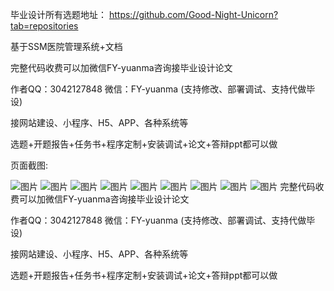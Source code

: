 毕业设计所有选题地址： https://github.com/Good-Night-Unicorn?tab=repositories 

基于SSM医院管理系统+文档


完整代码收费可以加微信FY-yuanma咨询接毕业设计论文

作者QQ：3042127848 微信：FY-yuanma (支持修改、部署调试、支持代做毕设)

接网站建设、小程序、H5、APP、各种系统等

选题+开题报告+任务书+程序定制+安装调试+论文+答辩ppt都可以做 


页面截图: 

![图片](https://github.com/Good-Night-Unicorn/SSM_Hospital-system/assets/84435241/ec66ad8f-f008-476b-aebc-2eb03079a1c0)
![图片](https://github.com/Good-Night-Unicorn/SSM_Hospital-system/assets/84435241/d3ae7830-18cc-4b9d-ad37-c78fc00c0b55)
![图片](https://github.com/Good-Night-Unicorn/SSM_Hospital-system/assets/84435241/4a19533e-53a0-415d-b6c3-6d777ff9a243)
![图片](https://github.com/Good-Night-Unicorn/SSM_Hospital-system/assets/84435241/66634768-5d51-40e2-8f9a-ed8c66b777f4)
![图片](https://github.com/Good-Night-Unicorn/SSM_Hospital-system/assets/84435241/4d03d5fd-137c-4cf4-a41d-581763a4f912)
![图片](https://github.com/Good-Night-Unicorn/SSM_Hospital-system/assets/84435241/f98a3279-1695-4862-81e6-8694d5a82a79)
![图片](https://github.com/Good-Night-Unicorn/SSM_Hospital-system/assets/84435241/0f26d72b-61ca-4233-bb5e-ddd2b95d7e26)
![图片](https://github.com/Good-Night-Unicorn/SSM_Hospital-system/assets/84435241/e6d8c5a1-c41b-4dd3-933e-3316ee48b5ac)
![图片](https://github.com/Good-Night-Unicorn/SSM_Hospital-system/assets/84435241/7f723444-f59a-4612-952a-1779d0235acc)
完整代码收费可以加微信FY-yuanma咨询接毕业设计论文

作者QQ：3042127848 微信：FY-yuanma (支持修改、部署调试、支持代做毕设)

接网站建设、小程序、H5、APP、各种系统等

选题+开题报告+任务书+程序定制+安装调试+论文+答辩ppt都可以做 
